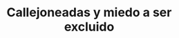 ---
title: Callejoneadas y miedo a ser excluido
description: O cómo no gastar de más por seguir al rebaño.
published_at: 2020-12-10
cover_path: img/newsletters/callejoneadas.webp
cover_alt: Sesión navideña de Nina.
external_url: https://perrodinero.substack.com/p/callejoneadas-y-miedo-a-ser-excluido
---